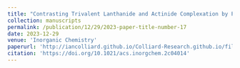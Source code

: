 ```yaml
---
title: "Contrasting Trivalent Lanthanide and Actinide Complexation by Polyoxometalates via solution-state NMR"
collection: manuscripts
permalink: /publication/12/29/2023-paper-title-number-17
date: 2023-12-29
venue: 'Inorganic Chemistry'
paperurl: 'http://iancolliard.github.io/Colliard-Research.github.io/files/paper17.pdf'
citation: 'https://doi.org/10.1021/acs.inorgchem.2c04014'
---
```


